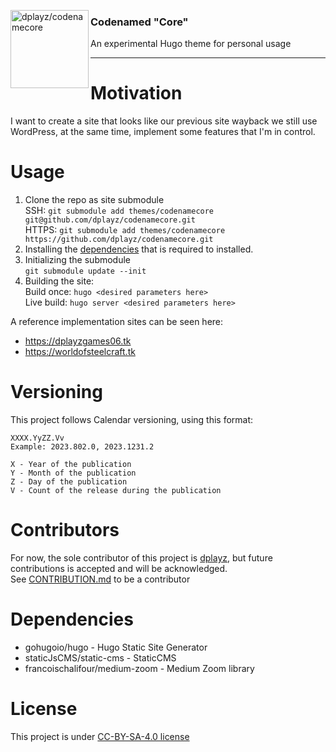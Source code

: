 
<img src="" align="left"
     alt="dplayz/codenamecore" width="125" height="125">
### Codenamed "Core"
An experimental Hugo theme for personal usage

---

# Motivation
I want to create a site that looks like our previous site wayback we still use WordPress, at the same time, implement some features that I'm in control.

# Usage
1. Clone the repo as site submodule  
   SSH: ``git submodule add themes/codenamecore git@github.com/dplayz/codenamecore.git``  
   HTTPS: ``git submodule add themes/codenamecore https://github.com/dplayz/codenamecore.git``
2. Installing the [dependencies](#dependencies) that is required to installed.
3. Initializing the submodule  
   ``git submodule update --init``
4. Building the site:  
   Build once: ``hugo <desired parameters here>``  
   Live build: ``hugo server <desired parameters here>``  

A reference implementation sites can be seen here: 
- https://dplayzgames06.tk
- https://worldofsteelcraft.tk

# Versioning
This project follows Calendar versioning, using this format:
```
XXXX.YyZZ.Vv
Example: 2023.802.0, 2023.1231.2

X - Year of the publication
Y - Month of the publication
Z - Day of the publication
V - Count of the release during the publication 
```

# Contributors
For now, the sole contributor of this project is [dplayz](https://github.com/dplayz), but future contributions is accepted and will be acknowledged.  
See [CONTRIBUTION.md](./blob/main/CONTRIBUTION.md) to be a contributor

# Dependencies
- gohugoio/hugo - Hugo Static Site Generator
- staticJsCMS/static-cms - StaticCMS
- francoischalifour/medium-zoom - Medium Zoom library


# License 
This project is under [CC-BY-SA-4.0 license](./blob/main/LICENSE.md)
